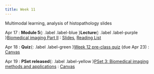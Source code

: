```yaml
---
title: Week 11
---
```


Multimodal learning, analysis of histopathology slides

Apr 17
: **Module 5**{: .label .label-blue }**Lecture**{: .label .label-purple }[Biomedical imaging Part II](/BMI702/lectures/module5/week11)
  : [Slides](#), [Reading List](/BMI702/lectures/module5/week11)

Apr 18
: **Quiz**{: .label .label-green }[Week 12 pre-class quiz](#) (due Apr 23)
  : [Canvas](https://canvas.harvard.edu/courses/117878)

Apr 19
: **PSet released**{: .label .label-yellow }[PSet 3: Biomedical imaging methods and applications](#)
  : [Canvas](https://canvas.harvard.edu/courses/117878)